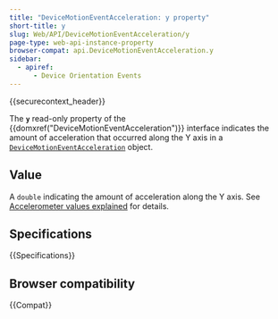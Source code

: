 ```yaml
---
title: "DeviceMotionEventAcceleration: y property"
short-title: y
slug: Web/API/DeviceMotionEventAcceleration/y
page-type: web-api-instance-property
browser-compat: api.DeviceMotionEventAcceleration.y
sidebar:
  - apiref:
      - Device Orientation Events
---
```


{{securecontext_header}}

The **`y`** read-only property of the {{domxref("DeviceMotionEventAcceleration")}} interface indicates the amount of acceleration that occurred along the Y
axis in a [`DeviceMotionEventAcceleration`](/en-US/docs/Web/API/DeviceMotionEventAcceleration)
object.

## Value

A `double` indicating the amount of acceleration along the Y axis.
See [Accelerometer values explained](/en-US/docs/Web/API/Device_orientation_events/Detecting_device_orientation) for details.

## Specifications

{{Specifications}}

## Browser compatibility

{{Compat}}
